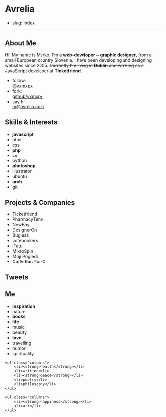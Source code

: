 # Avrelia

- slug: index

---------------------

## About Me

Hi! My name is Marko, I'm a **web-developer ~ graphic designer**, from a small European country Slovenia.
I have been developing and designing websites since 2005. <del datetime="2013-05-15T08:00:00Z">Currently I'm living
in **Dublin** and working as a JavaScript developer at **Ticketfriend**</del>.

<ul class="columns-3">
	<li>follow:<br><a href="http://twitter.com/vxmxpx">@vxmxpx</a></li>
	<li>fork:<br><a href="https://github.com/vxmxpx">github/vxmxpx</a></li>
	<li>say hi:<br><a href="mailto:m@avrelia.com">m@avrelia.com</a></li>
</ul>

## Skills & Interests

<ul class="columns-3">
	<li><strong>javascript</strong></li>
	<li>html</li>
	<li>css</li>
	<li><strong>php</strong></li>
	<li>sql</li>
	<li>python</li>
	<li><strong>photoshop</strong></li>
	<li>illustrator</li>
	<li>ubuntu</li>
	<li><strong>arch</strong></li>
	<li>git</li>
</ul>

## Projects & Companies

<ul class="projects">
	<li class="project ticketfriend"><span>Ticketfriend</span></li>
	<li class="project pharmacytime"><span>PharmacyTime</span></li>
	<li class="project newbay"><span>NewBay</span></li>
	<li class="project designeron"><span>DesignerOn</span></li>
	<li class="project bugless"><span>Bugless</span></li>
	<li class="project votebookers"><span>votebookers</span></li>
	<li class="project itatu"><span>iTatu</span></li>
	<li class="project mikrospin"><span>MikroSpin</span></li>
	<li class="project mojipogledi"><span>Moji Pogledi</span></li>
	<li class="project furci"><span>Caffe Bar: Fur-Ci</span></li>
</ul>

## Tweets

<div class="tweet"></div>

## Me

<div>
	<ul class="columns">
		<li><strong>inspiration</strong></li>
		<li>nature</li>
		<li><strong>books</strong></li>
		<li><strong>life</strong></li>
		<li>music</li>
		<li>beauty</li>
		<li><strong>love</strong></li>
		<li>travelling</li>
		<li>humor</li>
		<li>spirituality</li>
	</ul>

	<ul class="columns">
		<li><strong>health</strong></li>
		<li>writing</li>
		<li><strong>peace</strong></li>
		<li>poetry</li>
		<li>philosophy</li>
	</ul>

	<ul class="columns">
		<li><strong>happiness</strong></li>
		<li>art</li>
	</ul>
</div>

<script language="javascript" src="//ajax.googleapis.com/ajax/libs/jquery/1.6.4/jquery.min.js" type="text/javascript"></script>
<script language="javascript" src="//share.avrelia.com/twitter/jquery.tweet.min.js" type="text/javascript"></script>

<script type='text/javascript'>
	jQuery(function($){
		$(".tweet").tweet({
			modpath: 'http://share.avrelia.com/twitter/',
			username: 'vxmxpx',
			// query: 'from:vxmxpx #dev',
			count: 3,
			loading_text: "loading tweets..."
		});
	});
</script>